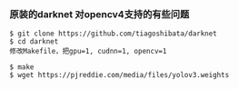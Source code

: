 ### 原装的darknet 对opencv4支持的有些问题
```
$ git clone https://github.com/tiagoshibata/darknet
$ cd darknet
修改Makefile，把gpu=1, cudnn=1, opencv=1

$ make
$ wget https://pjreddie.com/media/files/yolov3.weights

```
